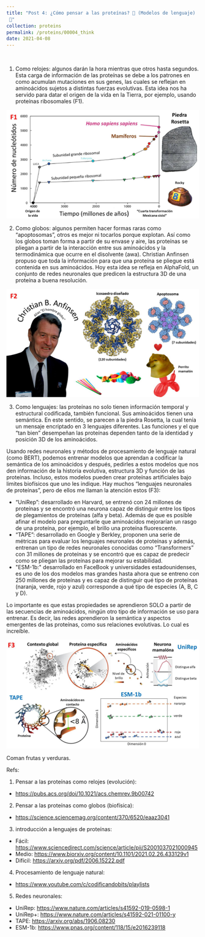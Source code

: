 ```yaml
---
title: "Post 4: ¿Cómo pensar a las proteínas? 🤔 (Modelos de lenguaje)
 🤖"
collection: proteins
permalink: /proteins/00004_think
date: 2021-04-08
---
```


&nbsp;

1) Como relojes: algunos darán la hora mientras que otros hasta segundos. Esta carga de información de las proteínas se debe a los patrones en como acumulan mutaciones en sus genes, las cuales se reflejan en aminoácidos sujetos a distintas fuerzas evolutivas. Esta idea nos ha servido para datar el origen de la vida en la Tierra, por ejemplo, usando proteínas ribosomales (F1).

![img](/images/proteins/00004_time.jpg)

2) Como globos: algunos permiten hacer formas raras como “apoptosomas”, otros es mejor ni tocarlos porque explotan. Así como los globos toman forma a partir de su envase y aire, las proteínas se pliegan a partir de la interacción entre sus aminoácidos y la termodinámica que ocurre en el disolvente (awa). Christian Anfinsen propuso que toda la información para que una proteína se pliegue está contenida en sus aminoácidos. Hoy esta idea se refleja en AlphaFold, un conjunto de redes neuronales que predicen la estructura 3D de una proteína a buena resolución.
 
![img](/images/proteins/00004_fold.jpg)

3)  Como lenguajes: las proteínas no solo tienen información temporal y estructural codificada, también funcional. Sus aminoácidos tienen una semántica. En este sentido, se parecen a la piedra Rosetta, la cual tenía un mensaje encriptado en 3 lenguajes diferentes. Las funciones y el que “tan bien” desempeñan las proteínas dependen tanto de la identidad y posición 3D de los aminoácidos. 

Usando redes neuronales y métodos de procesamiento de lenguaje natural (como BERT), podemos entrenar modelos que aprendan a codificar la semántica de los aminoácidos y después, pedirles a estos modelos que nos den información de la historia evolutiva, estructura 3D y función de las proteínas. Incluso, estos modelos pueden crear proteínas artificiales bajo limites biofísicos que uno les indique. Hay muchos “lenguajes neuronales de proteínas”, pero de ellos me llaman la atención estos (F3):
* “UniRep”: desarrollado en Harvard, se entrenó con 24 millones de proteínas y se encontró una neurona capaz de distinguir entre los tipos de plegamientos de proteínas (alfa y beta). Además de que es posible afinar el modelo para preguntarle que aminoácidos mejorarían un rasgo de una proteína, por ejemplo, el brillo una proteína fluorescente.
* “TAPE”: desarrollado en Google y Berkley, proponen una serie de métricas para evaluar los lenguajes neuronales de proteínas y además, entrenan un tipo de redes neuronales conocidas como “Transformers” con 31 millones de proteínas y se encontró que es capaz de predecir como se pliegan las proteínas para mejorar su estabilidad. 
* "ESM-1b:" desarrollado en FaceBook y universidades estadounidenses, es uno de los dos modelos mas grandes hasta ahora que se entreno con 250 millones de proteínas y es capaz de distinguir qué tipo de proteínas (naranja, verde, rojo y azul) corresponde a qué tipo de especies (A, B, C y D). 

Lo importante es que estas propiedades se aprendieron SOLO a partir de las secuencias de aminoácidos, ningún otro tipo de información se uso para entrenar. Es decir, las redes aprendieron la semántica y aspectos emergentes de las proteínas, como sus relaciones evolutivas. Lo cual es increíble.  

![img](/images/proteins/00004_space.jpg)

Coman frutas y verduras.


Refs:

1. Pensar a las proteínas como relojes (evolución):
* https://pubs.acs.org/doi/10.1021/acs.chemrev.9b00742

2. Pensar a las proteínas como globos (biofísica):
* https://science.sciencemag.org/content/370/6520/eaaz3041

3. introducción a lenguajes de proteínas:
* Fácil: https://www.sciencedirect.com/science/article/pii/S2001037021000945
* Medio: https://www.biorxiv.org/content/10.1101/2021.02.26.433129v1
* Difícil: https://arxiv.org/pdf/2006.15222.pdf

4. Procesamiento de lenguaje natural:
* https://www.youtube.com/c/codificandobits/playlists

5. Redes neuronales:
* UniRep: https://www.nature.com/articles/s41592-019-0598-1
* UniRep+: https://www.nature.com/articles/s41592-021-01100-y
* TAPE: https://arxiv.org/abs/1906.08230
* ESM-1b: https://www.pnas.org/content/118/15/e2016239118
